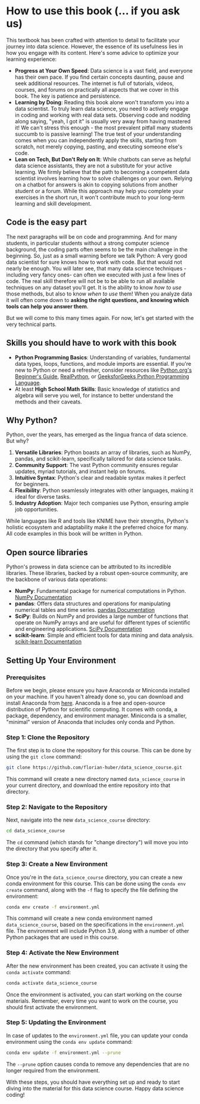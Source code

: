 # How to use this book (... if you ask us)

This textbook has been crafted with attention to detail to facilitate your journey into data science. However, the essence of its usefulness lies in how you engage with its content. Here's some advice to optimize your learning experience:

- **Progress at Your Own Speed**: Data science is a vast field, and everyone has their own pace. If you find certain concepts daunting, pause and seek additional resources. The internet is full of tutorials, videos, courses, and forums on practically all aspects that we cover in this book. The key is patience and persistence.
- **Learning by Doing**: Reading this book alone won't transform you into a data scientist. To truly learn data science, you need to actively engage in coding and working with real data sets. Observing code and nodding along saying, "yeah, I got it" is usually very away from having mastered it! We can't stress this enough - the most prevalent pitfall many students succumb to is passive learning! The true test of your understanding comes when you can independently apply the skills, starting from scratch, not merely copying, pasting, and executing someone else's code.
- **Lean on Tech, But Don't Rely on It**: While chatbots can serve as helpful data science assistants, they are not a substitute for your active learning. We firmly believe that the path to becoming a competent data scientist involves learning how to solve challenges on your own. Relying on a chatbot for answers is akin to copying solutions from another student or a forum. While this approach may help you complete your exercises in the short run, it won't contribute much to your long-term learning and skill development.



## Code is the easy part

The next paragraphs will be on code and programming. And for many students, in particular students without a strong computer science background, the coding parts often seems to be the main challenge in the beginning. So, just as a small warning before we talk Python: A very good data scientist for sure knows how to work with code. But that would not nearly be enough. You will later see, that many data science techniques -including very fancy ones- can often we executed with just a few lines of code. The real skill therefore will not be to be able to run all available techniques on any dataset you'll get. It is the ability to know *how to use* those methods, but also to know *when to use* them! When you analyze data it will often come down to **asking the right questions, and knowing which tools can help you answer them**.

But we will come to this many times again. For now, let's get started with the very technical parts.

## Skills you should have to work with this book

- **Python Programming Basics**: Understanding of variables, fundamental data types, loops, functions, and module imports are essential. If you're new to Python or need a refresher, consider resources like [Python.org's Beginner's Guide](https://docs.python.org/3/tutorial/index.html), [RealPython](https://realpython.com/), or [GeeksforGeeks Python Programming Language](https://www.geeksforgeeks.org/python-programming-language/).
- At least **High School Math Skills**: Basic knowledge of statistics and algebra will serve you well, for instance to better understand the methods and their caveats.



## Why Python?

Python, over the years, has emerged as the lingua franca of data science. But why?

1. **Versatile Libraries**: Python boasts an array of libraries, such as NumPy, pandas, and scikit-learn, specifically tailored for data science tasks.
2. **Community Support**: The vast Python community ensures regular updates, myriad tutorials, and instant help on forums.
3. **Intuitive Syntax**: Python's clear and readable syntax makes it perfect for beginners.
4. **Flexibility**: Python seamlessly integrates with other languages, making it ideal for diverse tasks.
5. **Industry Adoption**: Major tech companies use Python, ensuring ample job opportunities.

While languages like R and tools like KNIME have their strengths, Python's holistic ecosystem and adaptability make it the preferred choice for many. All code examples in this book will be written in Python.

## Open source libraries

Python's prowess in data science can be attributed to its incredible libraries. These libraries, backed by a robust open-source community, are the backbone of various data operations:

- **NumPy**: Fundamental package for numerical computations in Python. [NumPy Documentation](https://numpy.org/doc/)
- **pandas**: Offers data structures and operations for manipulating numerical tables and time series. [pandas Documentation](https://pandas.pydata.org/docs/)
- **SciPy**: Builds on NumPy and provides a large number of functions that operate on NumPy arrays and are useful for different types of scientific and engineering applications. [SciPy Documentation](https://docs.scipy.org/doc/scipy/reference/)
- **scikit-learn**: Simple and efficient tools for data mining and data analysis. [scikit-learn Documentation](https://scikit-learn.org/stable/documentation.html)



## Setting Up Your Environment

### Prerequisites

Before we begin, please ensure you have Anaconda or Miniconda installed on your machine. If you haven't already done so, you can download and install Anaconda from [here](https://www.anaconda.com/products/distribution). Anaconda is a free and open-source distribution of Python for scientific computing. It comes with conda, a package, dependency, and environment manager. Miniconda is a smaller, "minimal" version of Anaconda that includes only conda and Python.

### Step 1: Clone the Repository

The first step is to clone the repository for this course. This can be done by using the `git clone` command:

```bash
git clone https://github.com/florian-huber/data_science_course.git
```

This command will create a new directory named `data_science_course` in your current directory, and download the entire repository into that directory.

### Step 2: Navigate to the Repository

Next, navigate into the new `data_science_course` directory:

```bash
cd data_science_course
```

The `cd` command (which stands for "change directory") will move you into the directory that you specify after it.

### Step 3: Create a New Environment

Once you're in the `data_science_course` directory, you can create a new conda environment for this course. This can be done using the `conda env create` command, along with the `-f` flag to specify the file defining the environment:

```bash
conda env create -f environment.yml
```

This command will create a new conda environment named `data_science_course`, based on the specifications in the `environment.yml` file. The environment will include Python 3.9, along with a number of other Python packages that are used in this course.

### Step 4: Activate the New Environment

After the new environment has been created, you can activate it using the `conda activate` command:

```bash
conda activate data_science_course
```

Once the environment is activated, you can start working on the course materials. Remember, every time you want to work on the course, you should first activate the environment.

### Step 5: Updating the Environment

In case of updates to the `environment.yml` file, you can update your conda environment using the `conda env update` command:

```bash
conda env update -f environment.yml --prune
```

The `--prune` option causes conda to remove any dependencies that are no longer required from the environment.

With these steps, you should have everything set up and ready to start diving into the material for this data science course. Happy data science coding!